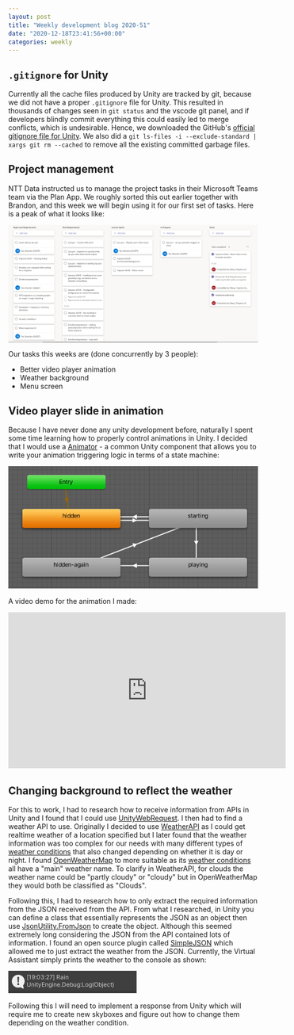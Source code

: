 ```yaml
---
layout: post
title: "Weekly development blog 2020-51"
date: "2020-12-18T23:41:56+00:00"
categories: weekly
---
```


## `.gitignore` for Unity

Currently all the cache files produced by Unity are tracked by git, because we did not have a proper `.gitignore` file for Unity. This resulted in thousands of changes seen in `git status` and the vscode git panel, and if developers blindly commit everything this could easily led to merge conflicts, which is undesirable. Hence, we downloaded the GitHub's [official gitignore file for Unity](https://github.com/github/gitignore/blob/master/Unity.gitignore). We also did a `git ls-files -i --exclude-standard | xargs git rm --cached` to remove all the existing committed garbage files.

## Project management

NTT Data instructed us to manage the project tasks in their Microsoft Teams team via the Plan App. We roughly sorted this out earlier together with Brandon, and this week we will begin using it for our first set of tasks. Here is a peak of what it looks like:

<a href="/assets/images/ms-team-plan-peak.png"><img src="/assets/images/ms-team-plan-peak.png" style="max-width: 100%; display: block; margin: 10px auto;"></a>

Our tasks this weeks are (done concurrently by 3 people):

- Better video player animation
- Weather background
- Menu screen

## Video player slide in animation

Because I have never done any unity development before, naturally I spent some time learning how to properly control animations in Unity. I decided that I would use a [Animator](https://docs.unity3d.com/Manual/class-Animator.html) - a common Unity component that allows you to write your animation triggering logic in terms of a state machine:

<img src="/assets/images/unity-animator-state-machine.png" class="center">

A video demo for the animation I made:

<iframe width="560" height="315" src="https://www.youtube.com/embed/m-lBv1Xaueo" frameborder="0" allow="accelerometer; autoplay; clipboard-write; encrypted-media; gyroscope; picture-in-picture" allowfullscreen></iframe>

## Changing background to reflect the weather

For this to work, I had to research how to receive information from APIs in Unity and I found that I could use [UnityWebRequest](https://docs.unity3d.com/ScriptReference/Networking.UnityWebRequest.html). I then had to find a weather API to use. Originally I decided to use [WeatherAPI](https://www.weatherapi.com/) as I could get realtime weather of a location specified but I later found that the weather information was too complex for our needs with many different types of [weather conditions](https://www.weatherapi.com/docs/weather_conditions.json) that also changed depending on whether it is day or night. I found [OpenWeatherMap](https://openweathermap.org/) to more suitable as its [weather conditions](https://openweathermap.org/weather-conditions) all have a "main" weather name. To clarify in WeatherAPI, for clouds the weather name could be "partly cloudy" or "cloudy" but in OpenWeatherMap they would both be classified as "Clouds".

Following this, I had to research how to only extract the required information from the JSON received from the API. From what I researched, in Unity you can define a class that essentially represents the JSON as an object then use [JsonUtility.FromJson](https://docs.unity3d.com/ScriptReference/JsonUtility.FromJson.html) to create the object. Although this seemed extremely long considering the JSON from the API contained lots of information. I found an open source plugin called [SimpleJSON](https://github.com/Bunny83/SimpleJSON) which allowed me to just extract the weather from the JSON. Currently, the Virtual Assistant simply prints the weather to the console as shown:

<img src="/assets/images/weather-console-log.png" class="center"></a>

Following this I will need to implement a response from Unity which will require me to create new skyboxes and figure out how to change them depending on the weather condition.